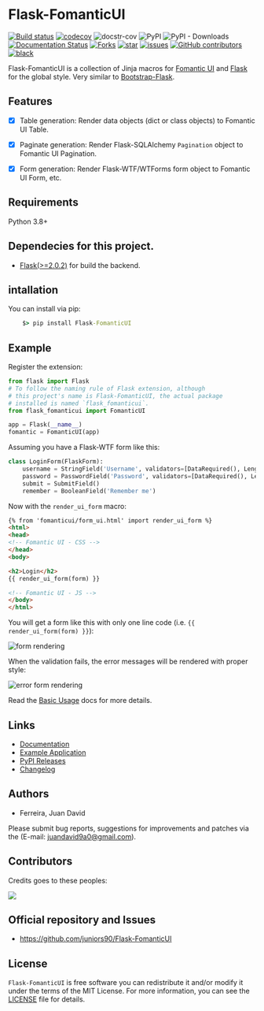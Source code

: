 # Flask-FomanticUI

[![Build status](https://github.com/juniors90/Flask-FomanticUI/actions/workflows/testing-package.yml/badge.svg)](https://github.com/juniors90/Flask-FomanticUI/actions)
[![codecov](https://codecov.io/gh/juniors90/Flask-FomanticUI/branch/main/graph/badge.svg?token=YNCV9C9GIG)](https://codecov.io/gh/juniors90/Flask-FomanticUI)
![docstr-cov](https://img.shields.io/endpoint?url=https://jsonbin.org/juniors90/Flask-FomanticUI/badges/docstr-cov)
![PyPI](https://img.shields.io/pypi/v/Flask-FomanticUI?logoColor=green)
![PyPI - Downloads](https://img.shields.io/pypi/dm/Flask-FomanticUI)
[![Documentation Status](https://readthedocs.org/projects/flask-fomanticui/badge/?version=latest)](https://flask-fomanticui.readthedocs.io/en/latest/?badge=latest)
[![Forks](https://img.shields.io/github/forks/juniors90/Flask-FomanticUI)](https://github.com/juniors90/Flask-FomanticUI/stargazers)
[![star](https://img.shields.io/github/stars/juniors90/Flask-FomanticUI?color=yellow)](https://github.com/juniors90/Flask-FomanticUI/network/members)
[![issues](https://img.shields.io/github/issues/juniors90/Flask-FomanticUI?color=teal)](https://github.com/juniors90/Flask-FomanticUI/issues)
[![GitHub contributors](https://img.shields.io/github/contributors/juniors90/Flask-FomanticUI?color=green)](https://github.com/juniors90/Flask-FomanticUI/graphs/contributors)
[![black](https://img.shields.io/badge/code%20style-black-000000.svg)](https://github.com/psf/black)

Flask-FomanticUI is a collection of Jinja macros for [Fomantic UI](https://fomantic-ui.com/) and
[Flask](https://flask.palletsprojects.com/en/2.0.x/) for the global style. Very similar
to [Bootstrap-Flask](https://github.com/greyli/bootstrap-flask). 

## Features

- [x] Table generation: Render data objects (dict or class objects) to Fomantic UI Table.
- [x] Paginate generation: Render Flask-SQLAlchemy `Pagination` object to Fomantic UI Pagination.
- [x] Form generation: Render Flask-WTF/WTForms form object to Fomantic UI Form, etc.


## Requirements

Python 3.8+

## Dependecies for this project.

- [Flask(>=2.0.2)](https://flask.palletsprojects.com/en/2.0.x/) for build the backend.

## intallation

You can install via pip:

```cmd
    $> pip install Flask-FomanticUI
```

## Example

Register the extension:

```python
from flask import Flask
# To follow the naming rule of Flask extension, although
# this project's name is Flask-FomanticUI, the actual package
# installed is named `flask_fomanticui`.
from flask_fomanticui import FomanticUI

app = Flask(__name__)
fomantic = FomanticUI(app)
```

Assuming you have a Flask-WTF form like this:

```python
class LoginForm(FlaskForm):
    username = StringField('Username', validators=[DataRequired(), Length(1, 20)])
    password = PasswordField('Password', validators=[DataRequired(), Length(8, 150)])
    submit = SubmitField()
    remember = BooleanField('Remember me')
```

Now with the `render_ui_form` macro:

```html
{% from 'fomanticui/form_ui.html' import render_ui_form %}
<html>
<head>
<!-- Fomantic UI - CSS -->
</head>
<body>

<h2>Login</h2>
{{ render_ui_form(form) }}

<!-- Fomantic UI - JS -->
</body>
</html>
```

You will get a form like this with only one line code (i.e. `{{ render_ui_form(form) }}`):

![form rendering](https://raw.githubusercontent.com/juniors90/Flask-FomanticUI/master/docs/source/_static/form-example.PNG)

When the validation fails, the error messages will be rendered with proper style:

![error form rendering](https://raw.githubusercontent.com/juniors90/Flask-FomanticUI/master/docs/source/_static/error-form-example.PNG)

Read the [Basic Usage](https://flask-fomanticui.readthedocs.io/en/latest/notes/basic.html) 
docs for more details.

## Links

- [Documentation](https://flask-fomanticui.readthedocs.io)
- [Example Application](https://github.com/juniors90/Flask-FomanticUI/tree/main/sample_app)
- [PyPI Releases](https://pypi.org/project/Flask-FomanticUI/)
- [Changelog](https://github.com/juniors90/Flask-FomanticUI/blob/main/CHANGELOG.rst)


## Authors

- Ferreira, Juan David

Please submit bug reports, suggestions for improvements and patches via
the (E-mail: juandavid9a0@gmail.com).

## Contributors

Credits goes to these peoples:

<a href="https://github.com/juniors90/Flask-FomanticUI/graphs/contributors">
  <img src="https://contrib.rocks/image?repo=juniors90/Flask-FomanticUI" />
</a>

## Official repository and Issues

- https://github.com/juniors90/Flask-FomanticUI


## License

`Flask-FomanticUI` is free software you can redistribute it and/or modify it
under the terms of the MIT License. For more information, you can see the
[LICENSE](https://github.com/juniors90/Flask-FomanticUI/blob/main/LICENSE) file
for details.

